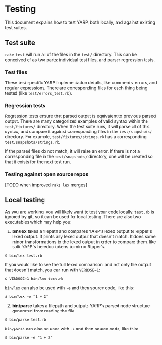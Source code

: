 # Testing

This document explains how to test YARP, both locally, and against existing test suites.

## Test suite

`rake test` will run all of the files in the `test/` directory. This can be conceived of as two parts: individual test files, and parser regression tests.

### Test files

These test specific YARP implementation details, like comments, errors, and regular expressions. There are corresponding files for each thing being tested (like `test/errors_test.rb`).

### Regression tests

Regression tests ensure that parsed output is equivalent to previous parsed output. There are many categorized examples of valid syntax within the `test/fixtures/` directory. When the test suite runs, it will parse all of this syntax, and compare it against corresponding files in the `test/snapshots/` directory. For example, `test/fixtures/strings.rb` has a corresponding `test/snapshots/strings.rb`.

If the parsed files do not match, it will raise an error. If there is not a corresponding file in the `test/snapshots/` directory, one will be created so that it exists for the next test run.


### Testing against open source repos

[TODO when improved `rake lex` merges]

## Local testing

As you are working, you will likely want to test your code locally. `test.rb` is ignored by git, so it can be used for local testing. There are also two executables which may help you:

1. **bin/lex** takes a filepath and compares YARP's lexed output to Ripper's lexed output. It prints any lexed output that doesn't match. It does some minor transformations to the lexed output in order to compare them, like split YARP's heredoc tokens to mirror Ripper's.

```
$ bin/lex test.rb
```

If you would like to see the full lexed comparison, and not only the output that doesn't match, you can run with `VERBOSE=1`:

```
$ VERBOSE=1 bin/lex test.rb
```

`bin/lex` can also be used with `-e` and then source code, like this:

```
$ bin/lex -e "1 + 2"
```

2. **bin/parse** takes a filepath and outputs YARP's parsed node structure generated from reading the file.

```
$ bin/parse test.rb
```

`bin/parse` can also be used with `-e` and then source code, like this:

```
$ bin/parse -e "1 + 2"
```
